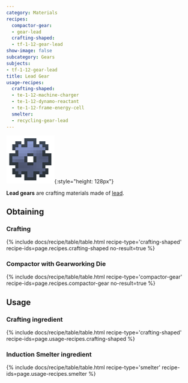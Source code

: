 ```yaml
---
category: Materials
recipes:
  compactor-gear:
  - gear-lead
  crafting-shaped:
  - tf-1-12-gear-lead
show-image: false
subcategory: Gears
subjects:
- tf-1-12-gear-lead
title: Lead Gear
usage-recipes:
  crafting-shaped:
  - te-1-12-machine-charger
  - te-1-12-dynamo-reactant
  - te-1-12-frame-energy-cell
  smelter:
  - recycling-gear-lead
---
```


![Lead gear](/assets/images/docs/1.12/thermal-foundation/gear-lead.png){:style="height: 128px"}


**Lead gears** are crafting materials made of [lead](../lead-ingot/).


Obtaining
---------

### Crafting
{% include docs/recipe/table/table.html recipe-type='crafting-shaped' recipe-ids=page.recipes.crafting-shaped no-result=true %}

### Compactor with Gearworking Die
{% include docs/recipe/table/table.html recipe-type='compactor-gear' recipe-ids=page.recipes.compactor-gear no-result=true %}


Usage
-----

### Crafting ingredient
{% include docs/recipe/table/table.html recipe-type='crafting-shaped' recipe-ids=page.usage-recipes.crafting-shaped %}

### Induction Smelter ingredient
{% include docs/recipe/table/table.html recipe-type='smelter' recipe-ids=page.usage-recipes.smelter %}
